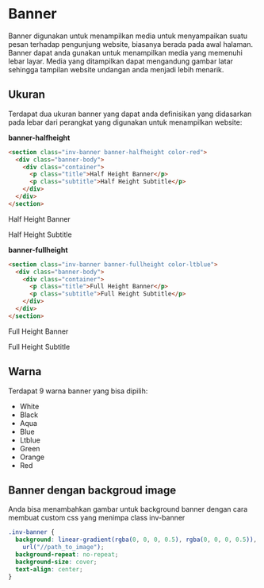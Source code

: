 # Banner
Banner digunakan untuk menampilkan media untuk menyampaikan suatu pesan terhadap pengunjung website, biasanya berada pada awal halaman. Banner dapat anda gunakan untuk menampilkan media yang memenuhi lebar layar. Media yang ditampilkan dapat mengandung gambar latar sehingga tampilan website undangan anda menjadi lebih menarik.

## Ukuran
Terdapat dua ukuran banner yang dapat anda definisikan yang didasarkan pada lebar dari perangkat yang digunakan untuk menampilkan website:

**banner-halfheight**

```html
<section class="inv-banner banner-halfheight color-red">
  <div class="banner-body">
    <div class="container">
      <p class="title">Half Height Banner</p>
      <p class="subtitle">Half Height Subtitle</p>
    </div>
  </div>
</section>

```

<section class="inv-banner banner-halfheight color-red">
  <div class="banner-body">
    <div class="container">
      <p class="title">Half Height Banner</p>
      <p class="subtitle">Half Height Subtitle</p>
    </div>
  </div>
</section>

**banner-fullheight**

```html
<section class="inv-banner banner-fullheight color-ltblue">
  <div class="banner-body">
    <div class="container">
      <p class="title">Full Height Banner</p>
      <p class="subtitle">Full Height Subtitle</p>
    </div>
  </div>
</section>
```

<section class="inv-banner banner-fullheight color-ltblue">
  <div class="banner-body">
    <div class="container">
      <p class="title">Full Height Banner</p>
      <p class="subtitle">Full Height Subtitle</p>
    </div>
  </div>
</section>

## Warna
Terdapat 9 warna banner yang bisa dipilih:
- White
- Black
- Aqua
- Blue
- Ltblue
- Green
- Orange
- Red

## Banner dengan backgroud image

Anda bisa menambahkan gambar untuk background banner dengan cara membuat custom css yang menimpa class inv-banner

```css
.inv-banner {
  background: linear-gradient(rgba(0, 0, 0, 0.5), rgba(0, 0, 0, 0.5)),
    url("//path_to_image");
  background-repeat: no-repeat;
  background-size: cover;
  text-align: center;
}
```
